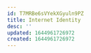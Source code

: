 ```yaml
---
id: T7MRBe6sVYekXGyuln9PZ
title: Internet Identity
desc: ''
updated: 1644961726972
created: 1644961726972
---
```


